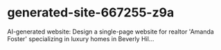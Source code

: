 # generated-site-667255-z9a
AI-generated website: Design a single-page website for realtor 'Amanda Foster' specializing in luxury homes in Beverly Hil...
